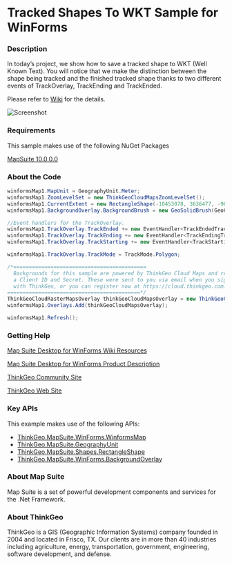 # Tracked Shapes To WKT Sample for WinForms

### Description

In today’s project, we show how to save a tracked shape to WKT (Well Known Text). You will notice that we make the distinction between the shape being tracked and the finished tracked shape thanks to two different events of TrackOverlay, TrackEnding and TrackEnded.

Please refer to [Wiki](http://wiki.thinkgeo.com/wiki/map_suite_desktop_for_winforms) for the details.

![Screenshot](https://github.com/ThinkGeo/TrackedShapesToWKTSample-ForWinForms/blob/master/Screenshot.png)

### Requirements
This sample makes use of the following NuGet Packages

[MapSuite 10.0.0.0](https://www.nuget.org/packages?q=thinkgeo)

### About the Code
```csharp
winformsMap1.MapUnit = GeographyUnit.Meter;
winformsMap1.ZoomLevelSet = new ThinkGeoCloudMapsZoomLevelSet();
winformsMap1.CurrentExtent = new RectangleShape(-10453078, 3636477, -9665471, 3094267);
winformsMap1.BackgroundOverlay.BackgroundBrush = new GeoSolidBrush(GeoColor.FromArgb(255, 198, 255, 255));

//Event handlers for the TrackOverlay.
winformsMap1.TrackOverlay.TrackEnded += new EventHandler<TrackEndedTrackInteractiveOverlayEventArgs>(trackOverlay_TrackEnded);
winformsMap1.TrackOverlay.TrackEnding += new EventHandler<TrackEndingTrackInteractiveOverlayEventArgs>(trackOverlay_TrackEnding);
winformsMap1.TrackOverlay.TrackStarting += new EventHandler<TrackStartingTrackInteractiveOverlayEventArgs>(trackOverlay_TrackStarting);

winformsMap1.TrackOverlay.TrackMode = TrackMode.Polygon;

/*===========================================
  Backgrounds for this sample are powered by ThinkGeo Cloud Maps and require
  a Client ID and Secret. These were sent to you via email when you signed up
  with ThinkGeo, or you can register now at https://cloud.thinkgeo.com.
===========================================*/
ThinkGeoCloudRasterMapsOverlay thinkGeoCloudMapsOverlay = new ThinkGeoCloudRasterMapsOverlay();
winformsMap1.Overlays.Add(thinkGeoCloudMapsOverlay);

winformsMap1.Refresh();
```
### Getting Help

[Map Suite Desktop for WinForms Wiki Resources](http://wiki.thinkgeo.com/wiki/map_suite_desktop_for_winforms)

[Map Suite Desktop for WinForms Product Description](https://thinkgeo.com/ui-controls#desktop-platforms)

[ThinkGeo Community Site](http://community.thinkgeo.com/)

[ThinkGeo Web Site](http://www.thinkgeo.com)

### Key APIs
This example makes use of the following APIs:

- [ThinkGeo.MapSuite.WinForms.WinformsMap](http://wiki.thinkgeo.com/wiki/api/thinkgeo.mapsuite.winforms.winformsmap)
- [ThinkGeo.MapSuite.GeographyUnit](http://wiki.thinkgeo.com/wiki/api/thinkgeo.mapsuite.geographyunit)
- [ThinkGeo.MapSuite.Shapes.RectangleShape](http://wiki.thinkgeo.com/wiki/api/thinkgeo.mapsuite.shapes.rectangleshape)
- [ThinkGeo.MapSuite.WinForms.BackgroundOverlay](http://wiki.thinkgeo.com/wiki/api/thinkgeo.mapsuite.winforms.backgroundoverlay)

### About Map Suite
Map Suite is a set of powerful development components and services for the .Net Framework.

### About ThinkGeo
ThinkGeo is a GIS (Geographic Information Systems) company founded in 2004 and located in Frisco, TX. Our clients are in more than 40 industries including agriculture, energy, transportation, government, engineering, software development, and defense.
